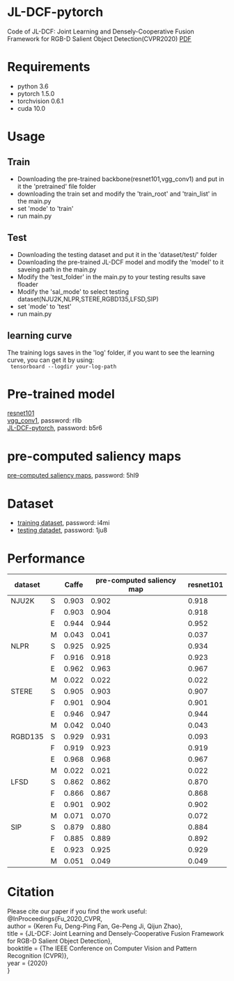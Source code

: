 # JL-DCF-pytorch

Code of JL-DCF: Joint Learning and Densely-Cooperative Fusion Framework for RGB-D Salient Object Detection(CVPR2020)  [PDF](https://arxiv.org/pdf/2004.08515v1)
# Requirements
* python 3.6 <br>
* pytorch 1.5.0 <br>
* torchvision 0.6.1 <br>
* cuda 10.0
# Usage
## Train 
* Downloading the pre-trained backbone(resnet101,vgg_conv1) and put in it the 'pretrained' file folder
* downloading the train set and modify the 'train_root' and 'train_list' in the main.py
* set 'mode' to 'train'
* run main.py
## Test 
* Downloading the testing dataset and put it in the 'dataset/test/' folder 
* Downloading the pre-trained JL-DCF model and modify the 'model' to it saveing path in the main.py
* Modify the 'test_folder' in the main.py to your testing results save floader
* Modify the 'sal_mode' to select testing dataset(NJU2K,NLPR,STERE,RGBD135,LFSD,SIP)
* set 'mode' to 'test'
* run main.py
## learning curve
The training logs saves in the 'log' folder, if you want to see the learning curve, you can get it by using:<br>
` tensorboard --logdir your-log-path`
# Pre-trained model
[resnet101](https://download.pytorch.org/models/resnet101-5d3b4d8f.pth)<br>
[vgg_conv1](https://pan.baidu.com/s/1CJyNALzPIAiHrDSMcRO2yA), password:  rllb<br>
[JL-DCF-pytorch](https://pan.baidu.com/s/1Vu8uUpo3pVd-sXniVlXEAA), password:  b5r6<br>
# pre-computed saliency maps
[pre-computed saliency maps](https://pan.baidu.com/s/1gaIucFyCWlE4f1qhPKzzTw), password:  5hl9<br>
# Dataset
* [training dataset](https://pan.baidu.com/s/1vrVcRFTMRO5v-A6Q2Y3-Nw), password:  i4mi<br>
* [testing datadet](https://pan.baidu.com/s/13P-f3WbA76NVtRePcFbVFw), password:   1ju8<br>
# Performance

| dataset |      | Caffe | pre-computed saliency map | resnet101 |
| ------- | ---- | ----- | ------------------------- | --------- |
| NJU2K   | S    | 0.903 |        0.902              | 0.918     |
|         | F    | 0.903 |        0.904              | 0.918     |
|         | E    | 0.944 |        0.944              | 0.952     |
|         | M    | 0.043 |        0.041              | 0.037     |
| NLPR    | S    | 0.925 |        0.925              | 0.934     |
|         | F    | 0.916 |        0.918              | 0.923     |
|         | E    | 0.962 |        0.963              | 0.967     |
|         | M    | 0.022 |        0.022              | 0.022     |
| STERE   | S    | 0.905 |        0.903              | 0.907     |
|         | F    | 0.901 |        0.904              | 0.901     |
|         | E    | 0.946 |        0.947              | 0.944     |
|         | M    | 0.042 |        0.040              | 0.043     |
| RGBD135 | S    | 0.929 |        0.931              | 0.093     |
|         | F    | 0.919 |        0.923              | 0.919     |
|         | E    | 0.968 |        0.968              | 0.967     |
|         | M    | 0.022 |        0.021              | 0.022     |
| LFSD    | S    | 0.862 |        0.862              | 0.870     |
|         | F    | 0.866 |        0.867              | 0.868     |
|         | E    | 0.901 |        0.902              | 0.902     |
|         | M    | 0.071 |        0.070              | 0.072     |
| SIP     | S    | 0.879 |        0.880              | 0.884     |
|         | F    | 0.885 |        0.889              | 0.892     |
|         | E    | 0.923 |        0.925              | 0.929     |
|         | M    | 0.051 |        0.049              | 0.049     |

# Citation
Please cite our paper if you find the work useful:<br>
@InProceedings{Fu_2020_CVPR,<br>
author = {Keren Fu, Deng-Ping Fan, Ge-Peng Ji, Qijun Zhao},<br>
title = {JL-DCF: Joint Learning and Densely-Cooperative Fusion Framework for RGB-D Salient Object Detection},<br>
booktitle = {The IEEE Conference on Computer Vision and Pattern Recognition (CVPR)},<br>
year = {2020}<br>
}
